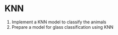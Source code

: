 # KNN
1. Implement a KNN model to classify the animals
2. Prepare a model for glass classification using KNN
